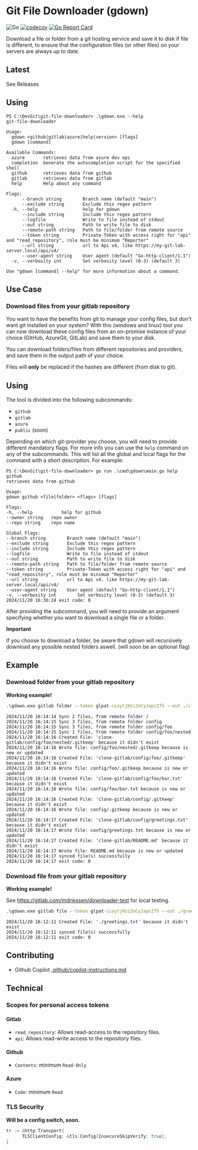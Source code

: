 # Git File Downloader (gdown)

![Go](https://github.com/haevg-rz/git-file-downloader/workflows/Go/badge.svg)
[![codecov](https://codecov.io/gh/haevg-rz/git-file-downloader/branch/master/graph/badge.svg)](https://codecov.io/gh/haevg-rz/git-file-downloader)
[![Go Report Card](https://goreportcard.com/badge/github.com/haevg-rz/git-file-downloader)](https://goreportcard.com/report/github.com/haevg-rz/git-file-downloader)

Download a file or folder from a git hosting service and save it to disk if file is different, to ensure that the configuration files (or other files) on your servers are always up to date.

## Latest

See Releases

## Using

```plain
PS C:\DevGit\git-file-downloader> .\gdown.exe --help
git-file-downloader

Usage:
  gdown <github|gitlab|azure|help|version> [flags]
  gdown [command]

Available Commands:
  azure       retrieves data from azure dev ops
  completion  Generate the autocompletion script for the specified shell
  github      retrieves data from github
  gitlab      retrieves data from gitlab
  help        Help about any command

Flags:
      --branch string        Branch name (default "main")
      --exclude string       Exclude this regex pattern
  -h, --help                 help for gdown
      --include string       Include this regex pattern
      --logfile              Write to file instead of stdout
      --out string           Path to write file to disk
      --remote-path string   Path to file/folder from remote source
      --token string         Private-Token with access right for "api" and "read_repository", role must be minimum "Reporter"
      --url string           url to Api v4, like https://my-git-lab-server.local/api/v4/
      --user-agent string    User agent (default "Go-http-client/1.1")
  -v, --verbosity int        Set verbosity level (0-3) (default 3)

Use "gdown [command] --help" for more information about a command.
```

## Use Case

### Download files from your gitlab repository

You want to have the benefits from git to manage your config files, but don't want git installed on your system?
With this (windows and linux) tool you can now download these config files from an on-promise instance of your choice (GitHub, AzureGit, GitLab) and save them to your disk.

You can download folders/files from different repositories and providers, and save them in the output path of your choice.

Files will **only** be replaced if the hashes are different (from disk to git).

## Using
The tool is divided into the following subcommands:
- `github`
- `gitlab`
- `azure`
- `public` (soon)

Depending on which git-provider you choose, you will need to provide different mandatory flags.
For more info you can use the `help` command on any of the subcommands. This will list all the global and local flags for the command with a short description.
For example:
```plain
PS C:\DevGit\git-file-downloader> go run .\cmd\gdown\main.go help github
retrieves data from github

Usage:
gdown github <file|folder> <flags> [flags]

Flags:
-h, --help           help for github
--owner string   repo owner
--repo string    repo name

Global Flags:
--branch string        Branch name (default "main")
--exclude string       Exclude this regex pattern
--include string       Include this regex pattern
--logfile              Write to file instead of stdout
--out string           Path to write file to disk
--remote-path string   Path to file/folder from remote source
--token string         Private-Token with access right for "api" and "read_repository", role must be minimum "Reporter"
--url string           url to Api v4, like https://my-git-lab-server.local/api/v4/
--user-agent string    User agent (default "Go-http-client/1.1")
-v, --verbosity int        Set verbosity level (0-3) (default 3)
2024/11/20 16:36:24 exit code: 0
```

After providing the subcommand, you will need to provide an argument specifying whether you want to download a single file or a folder.

**Important**

If you choose to download a folder, be aware that gdown will recursively download any possible nested folders aswell. (will soon be an optional flag)

## Example
### Download folder from your gitlab repository
**Working example!**

```bat
.\gdown.exe gitlab folder --token glpat-cLoytjHzi2nCyJapcZfh --out ./clone-gitlab --remote-path / --project 64241402
```

```log
2024/11/20 16:14:14 Sync 2 files, from remote folder /
2024/11/20 16:14:15 Sync 3 files, from remote folder config
2024/11/20 16:14:15 Sync 3 files, from remote folder config/foo
2024/11/20 16:14:15 Sync 1 files, from remote folder config/foo/nested
2024/11/20 16:14:16 Created File: 'clone-gitlab/config/foo/nested/.gitkeep' because it didn't exist
2024/11/20 16:14:16 Wrote file: config/foo/nested/.gitkeep because is new or updated
2024/11/20 16:14:16 Created File: 'clone-gitlab/config/foo/.gitkeep' because it didn't exist
2024/11/20 16:14:16 Wrote file: config/foo/.gitkeep because is new or updated
2024/11/20 16:14:16 Created File: 'clone-gitlab/config/foo/bar.txt' because it didn't exist
2024/11/20 16:14:16 Wrote file: config/foo/bar.txt because is new or updated
2024/11/20 16:14:16 Created File: 'clone-gitlab/config/.gitkeep' because it didn't exist
2024/11/20 16:14:16 Wrote file: config/.gitkeep because is new or updated
2024/11/20 16:14:17 Created File: 'clone-gitlab/config/greetings.txt' because it didn't exist
2024/11/20 16:14:17 Wrote file: config/greetings.txt because is new or updated
2024/11/20 16:14:17 Created File: 'clone-gitlab/README.md' because it didn't exist
2024/11/20 16:14:17 Wrote file: README.md because is new or updated
2024/11/20 16:14:17 synced file(s) successfully
2024/11/20 16:14:17 exit code: 0
```

### Download file from your gitlab repository
**Working example!**

See https://gitlab.com/mdriessen/downloader-test for local testing.

```bat
.\gdown.exe gitlab file --token glpat-cLoytjHzi2nCyJapcZfh --out ./greetings.txt --remote-path config/greetings.txt --project 64241402
```

```log
2024/11/20 16:12:11 Created File: './greetings.txt' because it didn't exist
2024/11/20 16:12:11 synced file(s) successfully
2024/11/20 16:12:11 exit code: 0
```

## Contributing

- Github Copilot [.github/copilot-instructions.md](.github/copilot-instructions.md)

## Technical

### Scopes for personal access tokens

#### Gitlab

- `read_repository`: Allows read-access to the repository files.
- `api`: Allows read-write access to the repository files.

#### Github

- `Contents`: minimum `Read-Only`

#### Azure

- `Code`: minimum `Read`

### TLS Security

**Will be a config switch, soon.**

```go
tr := &http.Transport{
      TLSClientConfig: &tls.Config{InsecureSkipVerify: true},
}
```
